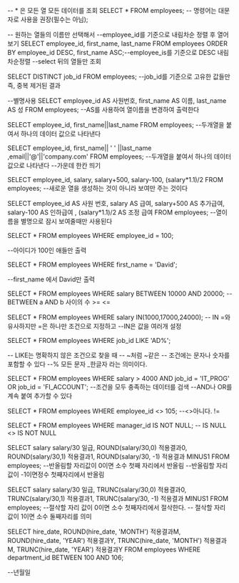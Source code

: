 -- * 은 모든 열 모든 데이터를 조회
SELECT *
FROM employees; -- 명령어는 대문자로 사용을 권장(필수는 아님);

-- 원하는 열들의 이름만 선택해서
--employee_id를 기준으로 내림차순 정렬 후 열어보기
SELECT  employee_id, first_name, last_name
FROM employees
ORDER BY employee_id DESC, first_name ASC;--employee_is를 기준으로 DESC 내림차순정렬
--select 뒤의 열들만 조회


SELECT DISTINCT job_id
FROM employees;
--job_id를 기준으로 고유한 값들만 즉, 중복 제거된 결과



--별명사용
SELECT employee_id AS 사원번호, first_name AS 이름, last_name AS 성
FROM employees;
--AS를 사용하여 열이름을 변경하여 출력한다



SELECT employee_id, first_name||last_name
FROM employees;
--두개열을 붙여서 하나의 데이터 값으로 나타낸다

SELECT employee_id, first_name|| ' ' ||last_name
,email||'@'||'company.com'
FROM employees;
--두개열을 붙여서 하나의 데이터 값으로 나타낸다
--가운데 한칸 띄기

SELECT employee_id, salary, salary+500, salary-100, (salary*1.1)/2
FROM employees;
--새로운 열을 생성하는 것이 아니라 보여만 주는 것이다

SELECT employee_id AS 사원 번호, 
salary AS 급여,
salary+500 AS 추가급여, 
salary-100 AS 인하급여
, (salary*1.1)/2 AS 조정 급여
FROM employees;
--열이름을 별명으로 잠시 보여줄때만 사용된다

SELECT *
FROM employees
WHERE employee_id = 100;

--아이디가 100인 애들만 출력




SELECT *
FROM employees
WHERE first_name = 'David';

--first_name 에서 David만 출력


SELECT *
FROM employees
WHERE salary BETWEEN 10000 AND 20000;
-- BETWEEN a AND b 사이의 수 >=   <=

SELECT *
FROM employees
WHERE salary IN(1000,17000,24000);
-- IN =와 유사하지만 =은 하나만 조건으로 지정하고 
--IN은 값을 여러개 설정


SELECT *
FROM employees
WHERE job_id LIKE 'AD%';

-- LIKE는 명확하지 않은 조건으로 찾을 때
-- ~처럼 ~같은 
-- 조건에는 문자나 숫자를 포함할 수 있다
--% 모든 문자 _한글자 라는 의미이다.

SELECT *
FROM employees
WHERE salary > 4000
AND job_id = 'IT_PROG'
OR job_id = 'FI_ACCOUNT';
--조건을 모두 충족하는 데이터를 검색
--AND나 OR를 계속 붙여 추가할 수 있다

SELECT *
FROM employees
WHERE employee_id <> 105;
--<>아니다. !=

SELECT *
FROM employees
WHERE manager_id IS NOT NULL;
-- IS NULL <> IS NOT NULL


SELECT salary
        salary/30 일급,
        ROUND(salary/30,0) 적용결과0,
        ROUND(salary/30,1) 적용결과1,
        ROUND(salary/30, -1) 적용결과 MINUS1
FROM employees;
--반올림할 자리값이 0이면 소수 첫째 자리에서 반올림
--반올림할 자리값이 -1이면정수 첫째자리에서 반올림

SELECT salary
        salary/30 일급,
        TRUNC(salary/30,0) 적용결과0,
        TRUNC(salary/30,1) 적용결과1,
        TRUNC(salary/30, -1) 적용결과 MINUS1
FROM employees;
--절삭할 자리 값이 0이면 소수 첫째자리에서 절삭한다.
-- 절삭할 자리 값이 1이면 소수 둘째자리를 의미


SELECT hire_date,
        ROUND(hire_date, 'MONTH') 적용결과M,
        ROUND(hire_date, 'YEAR') 적용결과Y,
        TRUNC(hire_date, 'MONTH') 적용결과M,
        TRUNC(hire_date, 'YEAR') 적용결과Y
FROM employees
WHERE department_id BETWEEN 100 AND 106;

--년월일
